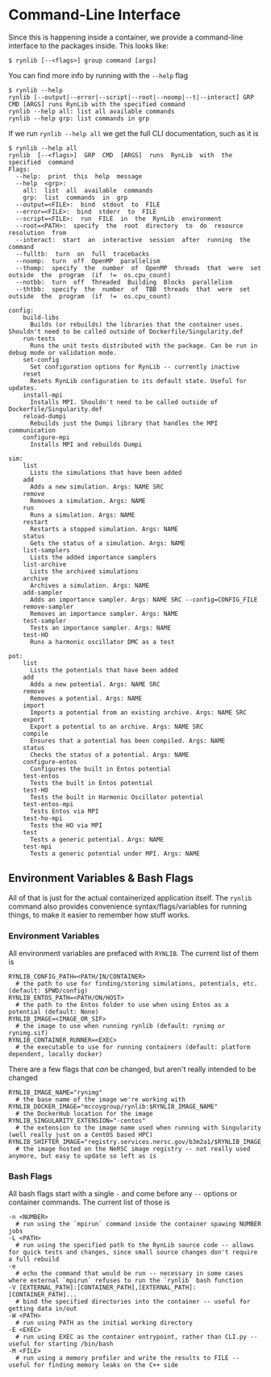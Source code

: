 # Command-Line Interface

Since this is happening inside a container, we provide a command-line interface to the packages inside. This looks like:

```console
$ rynlib [--<flags>] group command [args]
```

You can find more info by running with the `--help` flag

```console
$ rynlib --help
rynlib [--output|--error|--script|--root|--noomp|--t|--interact] GRP CMD [ARGS] runs RynLib with the specified command
rynlib --help all: list all available commands
rynlib --help grp: list commands in grp
````

If we run `rynlib --help all` we get the full CLI documentation, such as it is

```console
$ rynlib --help all
rynlib  [--<flags>]  GRP  CMD  [ARGS]  runs  RynLib  with  the  specified  command
Flags:
  --help:  print  this  help  message
  --help  <grp>:
    all:  list  all  available  commands
    grp:  list  commands  in  grp
  --output=<FILE>:  bind  stdout  to  FILE
  --error=<FILE>:  bind  stderr  to  FILE
  --script=<FILE>:  run  FILE  in  the  RynLib  environment
  --root=<PATH>:  specify  the  root  directory  to  do  resource  resolution  from
  --interact:  start  an  interactive  session  after  running  the  command
  --fulltb:  turn  on  full  tracebacks
  --noomp:  turn  off  OpenMP  parallelism
  --thomp:  specify  the  number  of  OpenMP  threads  that  were  set  outside  the  program  (if  !=  os.cpu_count)
  --notbb:  turn  off  Threaded  Building  Blocks  parallelism
  --thtbb:  specify  the  number  of  TBB  threads  that  were  set  outside  the  program  (if  !=  os.cpu_count)

config:
    build-libs
      Builds (or rebuilds) the libraries that the container uses. Shouldn't need to be called outside of Dockerfile/Singularity.def
    run-tests
      Runs the unit tests distributed with the package. Can be run in debug mode or validation mode.
    set-config
      Set configuration options for RynLib -- currently inactive
    reset
      Resets RynLib configuration to its default state. Useful for updates.
    install-mpi
      Installs MPI. Shouldn't need to be called outside of Dockerfile/Singularity.def
    reload-dumpi
      Rebuilds just the Dumpi library that handles the MPI communication
    configure-mpi
      Installs MPI and rebuilds Dumpi

sim:
    list
      Lists the simulations that have been added
    add
      Adds a new simulation. Args: NAME SRC
    remove
      Removes a simulation. Args: NAME
    run
      Runs a simulation. Args: NAME
    restart
      Restarts a stopped simulation. Args: NAME
    status
      Gets the status of a simulation. Args: NAME
    list-samplers
      Lists the added importance samplers
    list-archive
      Lists the archived simulations
    archive
      Archives a simulation. Args: NAME
    add-sampler
      Adds an importance sampler. Args: NAME SRC --config=CONFIG_FILE
    remove-sampler
      Removes an importance sampler. Args: NAME
    test-sampler
      Tests an importance sampler. Args: NAME
    test-HO
      Runs a harmonic oscillator DMC as a test

pot:
    list
      Lists the potentials that have been added
    add
      Adds a new potential. Args: NAME SRC
    remove
      Removes a potential. Args: NAME
    import
      Imports a potential from an existing archive. Args: NAME SRC
    export
      Export a potential to an archive. Args: NAME SRC
    compile
      Ensures that a potential has been compiled. Args: NAME
    status
      Checks the status of a potential. Args: NAME
    configure-entos
      Configures the built in Entos potential
    test-entos
      Tests the built in Entos potential
    test-HO
      Tests the built in Harmonic Oscillator potential
    test-entos-mpi
      Tests Entos via MPI
    test-ho-mpi
      Tests the HO via MPI
    test
      Tests a generic potential. Args: NAME
    test-mpi
      Tests a generic potential under MPI. Args: NAME
```

## Environment Variables & Bash Flags

All of that is just for the actual containerized application itself. 
The `rynlib` command also provides convenience syntax/flags/variables for running things, to make it easier to remember how stuff works.

### Environment Variables

All environment variables are prefaced with `RYNLIB`.
The current list of them is

```shell
RYNLIB_CONFIG_PATH=<PATH/IN/CONTAINER>
  # the path to use for finding/storing simulations, potentials, etc. (default: $PWD/config)
RYNLIB_ENTOS_PATH=<PATH/ON/HOST>
  # the path to the Entos folder to use when using Entos as a potential (default: None)
RYNLIB_IMAGE=<IMAGE_OR_SIF>
  # the image to use when running rynlib (default: rynimg or rynimg.sif)
RYNLIB_CONTAINER_RUNNER=<EXEC>
  # the executable to use for running containers (default: platform dependent, locally docker)
```

There are a few flags that _can_ be changed, but aren't really intended to be changed

```shell
RYNLIB_IMAGE_NAME="rynimg"
  # the base name of the image we're working with
RYNLIB_DOCKER_IMAGE="mccoygroup/rynlib:$RYNLIB_IMAGE_NAME"
  # the DockerHub location for the image
RYNLIB_SINGULARITY_EXTENSION="-centos"
  # the extension to the image name used when running with Singularity (well really just on a CentOS based HPC)
RYNLIB_SHIFTER_IMAGE="registry.services.nersc.gov/b3m2a1/$RYNLIB_IMAGE_NAME"
  # the image hosted on the NeRSC image registry -- not really used anymore, but easy to update so left as is
```

### Bash Flags

All bash flags start with a single `-` and come before any `--` options or container commands. 
The current list of those is

```shell
-n <NUMBER>
  # run using the `mpirun` command inside the container spawing NUMBER jobs
-L <PATH>
  # run using the specified path to the RynLib source code -- allows for quick tests and changes, since small source changes don't require a full rebuild
-e
  # echo the command that would be run -- necessary in some cases where external `mpirun` refuses to run the `rynlib` bash function
-V [EXTERNAL_PATH]:[CONTAINER_PATH],[EXTERNAL_PATH]:[CONTAINER_PATH]...
  # bind the specified directories into the container -- useful for getting data in/out
-W <PATH>
  # run using PATH as the initial working directory
-E <EXEC>
  # run using EXEC as the container entrypoint, rather than CLI.py -- useful for starting /bin/bash
-M <FILE>
  # run using a memory profiler and write the results to FILE -- useful for finding memory leaks on the C++ side
```